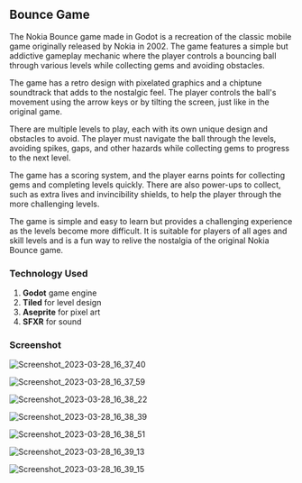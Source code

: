 ## Bounce Game
The Nokia Bounce game made in Godot is a recreation of the classic mobile game originally released by Nokia in 2002. The game features a simple but addictive gameplay mechanic where the player controls a bouncing ball through various levels while collecting gems and avoiding obstacles.

The game has a retro design with pixelated graphics and a chiptune soundtrack that adds to the nostalgic feel. The player controls the ball's movement using the arrow keys or by tilting the screen, just like in the original game.

There are multiple levels to play, each with its own unique design and obstacles to avoid. The player must navigate the ball through the levels, avoiding spikes, gaps, and other hazards while collecting gems to progress to the next level.

The game has a scoring system, and the player earns points for collecting gems and completing levels quickly. There are also power-ups to collect, such as extra lives and invincibility shields, to help the player through the more challenging levels.

The game is simple and easy to learn but provides a challenging experience as the levels become more difficult. It is suitable for players of all ages and skill levels and is a fun way to relive the nostalgia of the original Nokia Bounce game.

### **Technology Used**
1. **Godot** game engine
2. **Tiled** for level design
3. **Aseprite** for pixel art
4. **SFXR** for sound

### **Screenshot**

![Screenshot_2023-03-28_16_37_40](https://user-images.githubusercontent.com/26967154/228219016-a14d6e2c-c9b5-4738-b881-e8d6e5a9daaa.png)

![Screenshot_2023-03-28_16_37_59](https://user-images.githubusercontent.com/26967154/228219050-3396967f-6bad-4f70-a0f4-718e03b8a454.png)

![Screenshot_2023-03-28_16_38_22](https://user-images.githubusercontent.com/26967154/228219063-74c17b32-a24a-4af9-965a-717dc885ba0a.png)

![Screenshot_2023-03-28_16_38_39](https://user-images.githubusercontent.com/26967154/228219088-e040883f-965b-4125-9ba6-3b77efb31ab1.png)

![Screenshot_2023-03-28_16_38_51](https://user-images.githubusercontent.com/26967154/228219112-b926d08f-a613-4257-9611-30a2557259d0.png)

![Screenshot_2023-03-28_16_39_13](https://user-images.githubusercontent.com/26967154/228219124-d7652346-e3c9-4941-9ab6-3d1762610408.png)

![Screenshot_2023-03-28_16_39_15](https://user-images.githubusercontent.com/26967154/228219147-f5ec75ba-be20-45a1-9243-8909bb8e1dad.png)
